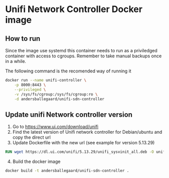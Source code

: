# Unifi Network Controller Docker image

## How to run
Since the image use systemd this container needs to run as a priviledged container with access to cgroups. Remember to take manual backups once in a while.

The following command is the recomended way of running it
```bash
docker run --name unifi-controller \
    -p 8000:8443 \
    --privileged \
    -v /sys/fs/cgroup:/sys/fs/cgroup:ro \
    -d andersballegaard/unifi-sdn-controller
```

## Update unifi Network controller version
1. Go to https://www.ui.com/download/unifi
2. Find the latest version of Unifi network controller for Debian/ubuntu and copy the direct url
3. Update Dockerfile with the new url (see example for version 5.13.29)
```dockerfile
RUN wget https://dl.ui.com/unifi/5.13.29/unifi_sysvinit_all.deb -O unifi_controller.deb
```
4. Build the docker image
```bash
docker build -t andersballegaard/unifi-sdn-controller .
```